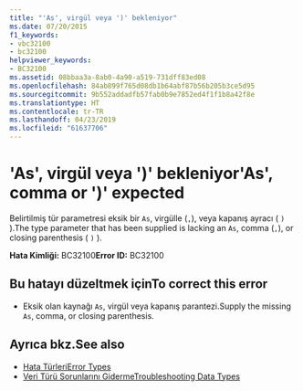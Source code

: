 ```yaml
---
title: "'As', virgül veya ')' bekleniyor"
ms.date: 07/20/2015
f1_keywords:
- vbc32100
- bc32100
helpviewer_keywords:
- BC32100
ms.assetid: 08bbaa3a-8ab0-4a90-a519-731dff83ed08
ms.openlocfilehash: 84ab899f765d08db1b64abf87b56b205b3ce5d95
ms.sourcegitcommit: 9b552addadfb57fab0b9e7852ed4f1f1b8a42f8e
ms.translationtype: HT
ms.contentlocale: tr-TR
ms.lasthandoff: 04/23/2019
ms.locfileid: "61637706"
---
```

# <a name="as-comma-or--expected"></a><span data-ttu-id="0ee8f-102">'As', virgül veya ')' bekleniyor</span><span class="sxs-lookup"><span data-stu-id="0ee8f-102">'As', comma or ')' expected</span></span>
<span data-ttu-id="0ee8f-103">Belirtilmiş tür parametresi eksik bir `As`, virgülle (`,`), veya kapanış ayracı ( `)` ).</span><span class="sxs-lookup"><span data-stu-id="0ee8f-103">The type parameter that has been supplied is lacking an `As`, comma (`,`), or closing parenthesis ( `)` ).</span></span>  
  
 <span data-ttu-id="0ee8f-104">**Hata Kimliği:** BC32100</span><span class="sxs-lookup"><span data-stu-id="0ee8f-104">**Error ID:** BC32100</span></span>  
  
## <a name="to-correct-this-error"></a><span data-ttu-id="0ee8f-105">Bu hatayı düzeltmek için</span><span class="sxs-lookup"><span data-stu-id="0ee8f-105">To correct this error</span></span>  
  
- <span data-ttu-id="0ee8f-106">Eksik olan kaynağı `As`, virgül veya kapanış parantezi.</span><span class="sxs-lookup"><span data-stu-id="0ee8f-106">Supply the missing `As`, comma, or closing parenthesis.</span></span>  
  
## <a name="see-also"></a><span data-ttu-id="0ee8f-107">Ayrıca bkz.</span><span class="sxs-lookup"><span data-stu-id="0ee8f-107">See also</span></span>

- [<span data-ttu-id="0ee8f-108">Hata Türleri</span><span class="sxs-lookup"><span data-stu-id="0ee8f-108">Error Types</span></span>](../../visual-basic/programming-guide/language-features/error-types.md)
- [<span data-ttu-id="0ee8f-109">Veri Türü Sorunlarını Giderme</span><span class="sxs-lookup"><span data-stu-id="0ee8f-109">Troubleshooting Data Types</span></span>](../../visual-basic/programming-guide/language-features/data-types/troubleshooting-data-types.md)
